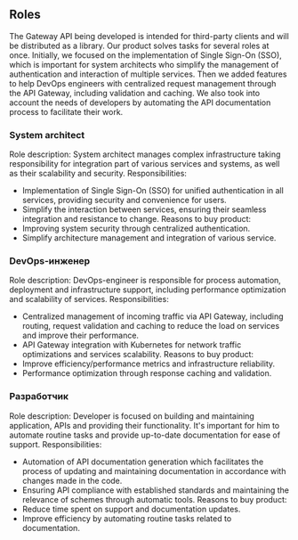 ## Roles
The Gateway API being developed is intended for third-party clients and will be distributed as a library. Our product solves tasks for several roles at once. Initially, we focused on the implementation of Single Sign-On (SSO), which is important for system architects who simplify the management of authentication and interaction of multiple services. Then we added features to help DevOps engineers with centralized request management through the API Gateway, including validation and caching. We also took into account the needs of developers by automating the API documentation process to facilitate their work.

### System architect
Role description: System architect manages complex infrastructure taking responsibility for integration part of various services and systems, as well as their scalability and security.
Responsibilities:
- Implementation of Single Sign-On (SSO) for unified authentication in all services, providing security and convenience for users.
- Simplify the interaction between services, ensuring their seamless integration and resistance to change.
Reasons to buy product:
- Improving system security through centralized authentication.
- Simplify architecture management and integration of various service.

### DevOps-инженер
Role description: DevOps-engineer is responsible for process automation, deployment and infrastructure support, including performance optimization and scalability of services.
Responsibilities:
- Centralized management of incoming traffic via API Gateway, including routing, request validation and caching to reduce the load on services and improve their performance.
- API Gateway integration with Kubernetes for network traffic optimizations and services scalability.
Reasons to buy product:
- Improve efficiency/performance metrics and infrastructure reliability.
- Performance optimization through response caching and validation.

### Разработчик
Role description: Developer is focused on building and maintaining application, APIs and providing their functionality. It's important for him to automate routine tasks and provide up-to-date documentation for ease of support.
Responsibilities:
- Automation of API documentation generation which facilitates the process of updating and maintaining documentation in accordance with changes made in the code.
- Ensuring API compliance with established standards and maintaining the relevance of schemes through automatic tools.
Reasons to buy product:
- Reduce time spent on support and documentation updates.
- Improve efficiency by automating routine tasks related to documentation.


